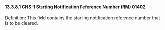 #### 13.3.8.1 CNS-1 Starting Notification Reference Number (NM) 01402

Definition: This field contains the starting notification reference number that is to be cleared.
